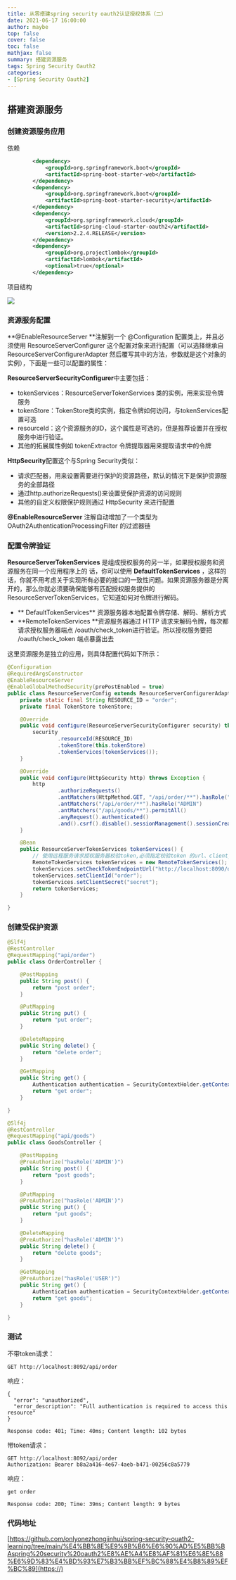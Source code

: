 ```yaml
---
title: 从零搭建spring security oauth2认证授权体系（二）
date: 2021-06-17 16:00:00
author: maybe
top: false
cover: false
toc: false
mathjax: false
summary: 搭建资源服务
tags: Spring Security Oauth2
categories:
- [Spring Security Oauth2]
---
```

## 搭建资源服务

### 创建资源服务应用

依赖

```xml
        <dependency>
            <groupId>org.springframework.boot</groupId>
            <artifactId>spring-boot-starter-web</artifactId>
        </dependency>
        <dependency>
            <groupId>org.springframework.boot</groupId>
            <artifactId>spring-boot-starter-security</artifactId>
        </dependency>
        <dependency>
            <groupId>org.springframework.cloud</groupId>
            <artifactId>spring-cloud-starter-oauth2</artifactId>
            <version>2.2.4.RELEASE</version>
        </dependency>
        <dependency>
            <groupId>org.projectlombok</groupId>
            <artifactId>lombok</artifactId>
            <optional>true</optional>
        </dependency>
```

项目结构

![](/medias/assets/spring-security-oauth2/20210617174356.png)

### 资源服务配置

**@EnableResourceServer **注解到一个 @Configuration 配置类上，并且必须使用 ResourceServerConfigurer 这个配置对象来进行配置（可以选择继承自 ResourceServerConfigurerAdapter 然后覆写其中的方法，参数就是这个对象的实例），下面是一些可以配置的属性：

**ResourceServerSecurityConfigurer**中主要包括：

* tokenServices：ResourceServerTokenServices 类的实例，用来实现令牌服务
* tokenStore：TokenStore类的实例，指定令牌如何访问，与tokenServices配置可选
* resourceId：这个资源服务的ID，这个属性是可选的，但是推荐设置并在授权服务中进行验证。
* 其他的拓展属性例如 tokenExtractor 令牌提取器用来提取请求中的令牌

**HttpSecurity**配置这个与Spring Security类似：

* 请求匹配器，用来设置需要进行保护的资源路径，默认的情况下是保护资源服务的全部路径
* 通过http.authorizeRequests()来设置受保护资源的访问规则
* 其他的自定义权限保护规则通过 HttpSecurity 来进行配置

**@EnableResourceServer** 注解自动增加了一个类型为 OAuth2AuthenticationProcessingFilter 的过滤器链

### 配置令牌验证

**ResourceServerTokenServices** 是组成授权服务的另一半，如果授权服务和资源服务在同一个应用程序上的
话，你可以使用 **DefaultTokenServices** ，这样的话，你就不用考虑关于实现所有必要的接口的一致性问题。如果资源服务器是分离开的，那么你就必须要确保能够有匹配授权服务提供的 ResourceServerTokenServices，它知道如何对令牌进行解码。

* ** DefaultTokenServices** 资源服务器本地配置令牌存储、解码、解析方式
* **RemoteTokenServices **资源服务器通过 HTTP 请求来解码令牌，每次都请求授权服务器端点 /oauth/check_token进行验证。所以授权服务要把 /oauth/check_token 端点暴露出去

这里资源服务是独立的应用，则具体配置代码如下所示：

```java
@Configuration
@RequiredArgsConstructor
@EnableResourceServer
@EnableGlobalMethodSecurity(prePostEnabled = true)
public class ResourceServerConfig extends ResourceServerConfigurerAdapter {
    private static final String RESOURCE_ID = "order";
    private final TokenStore tokenStore;

    @Override
    public void configure(ResourceServerSecurityConfigurer security) throws Exception {
        security
                .resourceId(RESOURCE_ID)
                .tokenStore(this.tokenStore)
                .tokenServices(tokenServices());
    }

    @Override
    public void configure(HttpSecurity http) throws Exception {
        http
                .authorizeRequests()
                .antMatchers(HttpMethod.GET, "/api/order/**").hasRole("USER")
                .antMatchers("/api/order/**").hasRole("ADMIN")
                .antMatchers("/api/goods/**").permitAll()
                .anyRequest().authenticated()
                .and().csrf().disable().sessionManagement().sessionCreationPolicy(SessionCreationPolicy.STATELESS);
    }

    @Bean
    public ResourceServerTokenServices tokenServices() {
        // 使用远程服务请求授权服务器校验token,必须指定校验token 的url、client_id，client_secret
        RemoteTokenServices tokenServices = new RemoteTokenServices();
        tokenServices.setCheckTokenEndpointUrl("http://localhost:8090/oauth/check_token");
        tokenServices.setClientId("order");
        tokenServices.setClientSecret("secret");
        return tokenServices;
    }

}
```

### 创建受保护资源

```java
@Slf4j
@RestController
@RequestMapping("api/order")
public class OrderController {

    @PostMapping
    public String post() {
        return "post order";
    }

    @PutMapping
    public String put() {
        return "put order";
    }

    @DeleteMapping
    public String delete() {
        return "delete order";
    }

    @GetMapping
    public String get() {
        Authentication authentication = SecurityContextHolder.getContext().getAuthentication();
        return "get order";
    }

}
```

```java
@Slf4j
@RestController
@RequestMapping("api/goods")
public class GoodsController {

    @PostMapping
    @PreAuthorize("hasRole('ADMIN')")
    public String post() {
        return "post goods";
    }

    @PutMapping
    @PreAuthorize("hasRole('ADMIN')")
    public String put() {
        return "put goods";
    }

    @DeleteMapping
    @PreAuthorize("hasRole('ADMIN')")
    public String delete() {
        return "delete goods";
    }

    @GetMapping
    @PreAuthorize("hasRole('USER')")
    public String get() {
        Authentication authentication = SecurityContextHolder.getContext().getAuthentication();
        return "get goods";
    }

}
```

### 测试

不带token请求：

```
GET http://localhost:8092/api/order
```

响应：

```
{
  "error": "unauthorized",
  "error_description": "Full authentication is required to access this resource"
}

Response code: 401; Time: 40ms; Content length: 102 bytes
```

带token请求：

```
GET http://localhost:8092/api/order
Authorization: Bearer b8a2a416-4e67-4aeb-b471-00256c8a5779
```

响应：

```
get order

Response code: 200; Time: 39ms; Content length: 9 bytes
```

### 代码地址

[https://github.com/onlyonezhongjinhui/spring-security-ouath2-learning/tree/main/%E4%BB%8E%E9%9B%B6%E6%90%AD%E5%BB%BAspring%20security%20oauth2%E8%AE%A4%E8%AF%81%E6%8E%88%E6%9D%83%E4%BD%93%E7%B3%BB%EF%BC%88%E4%B8%89%EF%BC%89](https://)
